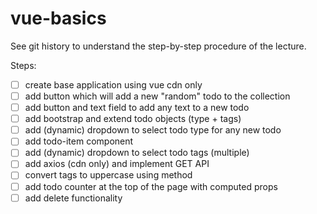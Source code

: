 # vue-basics

See git history to understand the step-by-step procedure of the lecture.

Steps:
- [ ] create base application using vue cdn only
- [ ] add button which will add a new "random" todo to the collection
- [ ] add button and text field to add any text to a new todo
- [ ] add bootstrap and extend todo objects (type + tags)
- [ ] add (dynamic) dropdown to select todo type for any new todo
- [ ] add todo-item component
- [ ] add (dynamic) dropdown to select todo tags (multiple)
- [ ] add axios (cdn only) and implement GET API
- [ ] convert tags to uppercase using method
- [ ] add todo counter at the top of the page with computed props
- [ ] add delete functionality
